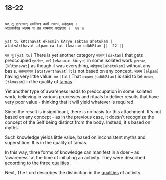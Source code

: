 ## 18-22


```shloka-sa

यत् तु कृत्स्नवत् एकस्मिन् कार्ये सक्तम् अहेतुकम् ।
अतत्वार्थवत् अल्पम् च तत् तामसम् उदाहृतम् ॥  २२ ॥

```
```shloka-sa-hk

yat tu kRtsnavat ekasmin kArye saktam ahetukam |
atatvArthavat alpam ca tat tAmasam udAhRtam ||  22 ||

```
`यत् तु` `[yat tu]` There is yet another category `सक्तम्` `[saktam]` that gets preoccupied `एकस्मिन् कार्ये` `[ekasmin kArye]` in some isolated work `कृत्स्नवत्` `[kRtsnavat]` as though it was everything, `अहेतुकम्` `[ahetukam]` without any basis. `अतत्वार्थवत्` `[atatvArthavat]` It is not based on any concept, `अल्पम्` `[alpam]` having very little value. `तत्` `[tat]` That `उदाहृतम्` `[udAhRtam]` is said to be `तामसम्` `[tAmasam]` in the quality of 
[tamas](14-8.md#tamas)
.

Yet another type of awareness leads to preoccupation in some isolated work, believing in various processes and rituals to deliver results that have very poor value - thinking that it will yield whatever is required. 

Since the result is insignificant, there is no basis for this attachment. It's not based on any concept - as in the previous case, it doesn't recognize the concept of the Self being distinct from the body. Instead, it's based on myths. 

Such knowledge yields little value, based on inconsistent myths and superstition. It is in the quality of tamas.

In this way, three forms of knowledge can manifest in a doer – as ‘awareness’ at the time of initiating an activity. They were described according to the 
[three qualities](2-45_to_2-46.md#satva_rajas_tamas)
.

Next, The Lord describes the distinction in the 
[qualities](14-22.md#satva_rajas_tamas_effects)
 of activity.


